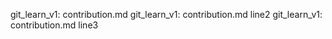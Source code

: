 git_learn_v1: contribution.md
git_learn_v1: contribution.md line2
git_learn_v1: contribution.md line3